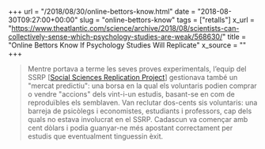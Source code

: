 +++
url = "/2018/08/30/online-bettors-know.html"
date = "2018-08-30T09:27:00+00:00"
slug = "online-bettors-know"
tags = ["retalls"]
x_url = "https://www.theatlantic.com/science/archive/2018/08/scientists-can-collectively-sense-which-psychology-studies-are-weak/568630/"
title = "Online Bettors Know If Psychology Studies Will Replicate"
x_source = ""
+++


> Mentre portava a terme les seves proves experimentals, l’equip del SSRP [[Social Sciences Replication Project](http://www.socialsciencesreplicationproject.com/)] gestionava també un "mercat predictiu": una borsa en la qual els voluntaris podien comprar o vendre "accions" dels vint-i-un estudis, basant-se en com de reproduïbles els semblaven. Van reclutar dos-cents sis voluntaris: una barreja de psicòlegs i economistes, estudiants i professors, cap dels quals no estava involucrat en el SSRP. Cadascun va començar amb cent dòlars i podia guanyar-ne més apostant correctament per estudis que eventualment tinguessin èxit.

